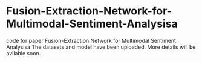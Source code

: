 # Fusion-Extraction-Network-for-Multimodal-Sentiment-Analysisa
code for paper Fusion-Extraction Network for Multimodal Sentiment Analysisa
The datasets and model have been uploaded. More details will be avilable soon. 
